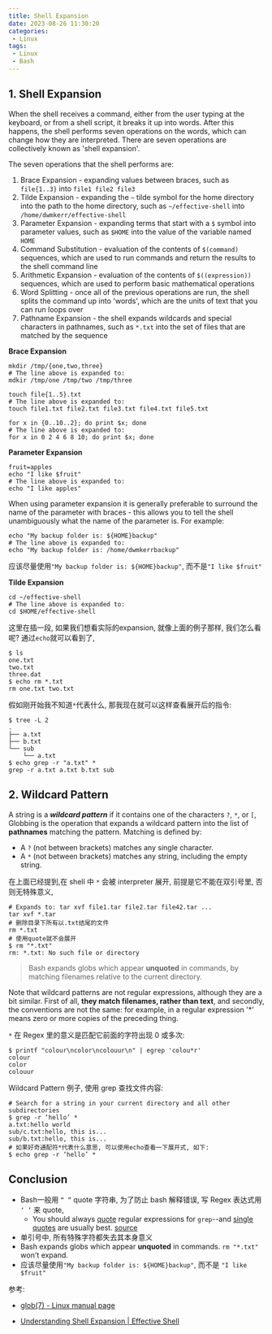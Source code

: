 ```yaml
---
title: Shell Expansion
date: 2023-08-26 11:30:20
categories:
 - Linux
tags:
 - Linux
 - Bash
---
```


## 1. Shell Expansion

When the shell receives a command, either from the user typing at the keyboard, or from a shell script, it breaks it up into words. After this happens, the shell performs seven operations on the words, which can change how they are interpreted. There are seven operations are collectively known as 'shell expansion'. 

The seven operations that the shell performs are:

1. Brace Expansion - expanding values between braces, such as `file{1..3}` into `file1 file2 file3`
2. Tilde Expansion - expanding the `~` tilde symbol for the home directory into the path to the home directory, such as `~/effective-shell` into `/home/dwmkerr/effective-shell`
3. Parameter Expansion - expanding terms that start with a `$` symbol into parameter values, such as `$HOME` into the value of the variable named `HOME`
4. Command Substitution - evaluation of the contents of `$(command)` sequences, which are used to run commands and return the results to the shell command line
5. Arithmetic Expansion - evaluation of the contents of `$((expression))` sequences, which are used to perform basic mathematical operations
6. Word Splitting - once all of the previous operations are run, the shell splits the command up into 'words', which are the units of text that you can run loops over
7. Pathname Expansion - the shell expands wildcards and special characters in pathnames, such as `*.txt` into the set of files that are matched by the sequence

**Brace Expansion**

```shell
mkdir /tmp/{one,two,three}
# The line above is expanded to:
mdkir /tmp/one /tmp/two /tmp/three

touch file{1..5}.txt
# The line above is expanded to:
touch file1.txt file2.txt file3.txt file4.txt file5.txt

for x in {0..10..2}; do print $x; done
# The line above is expanded to:
for x in 0 2 4 6 8 10; do print $x; done
```

**Parameter Expansion**

```shell
fruit=apples
echo "I like $fruit"
# The line above is expanded to:
echo "I like apples"
```

When using parameter expansion it is generally preferable to surround the name of the parameter with braces - this allows you to tell the shell unambiguously what the name of the parameter is. For example:

```shell
echo "My backup folder is: ${HOME}backup"
# The line above is expanded to:
echo "My backup folder is: /home/dwmkerrbackup"
```

应该尽量使用`"My backup folder is: ${HOME}backup"`, 而不是`"I like $fruit"`

**Tilde Expansion**

```shell
cd ~/effective-shell
# The line above is expanded to:
cd $HOME/effective-shell
```

这里在插一段, 如果我们想看实际的expansion, 就像上面的例子那样, 我们怎么看呢? 通过`echo`就可以看到了, 

```shell
$ ls
one.txt
two.txt
three.dat
$ echo rm *.txt
rm one.txt two.txt
```

假如刚开始我不知道`*`代表什么, 那我现在就可以这样查看展开后的指令:

```shell
$ tree -L 2
.
├── a.txt
├── b.txt
└── sub
    └── a.txt
$ echo grep -r "a.txt" *        
grep -r a.txt a.txt b.txt sub
```

## 2. Wildcard Pattern

A string is a ***wildcard pattern*** if it contains one of the characters `?`, `*`, or `[`,  Globbing is the operation that expands a wildcard pattern into the list of **pathnames** matching the pattern.  Matching is defined by: 

- A `?` (not between brackets) matches any single character. 
- A `*` (not between brackets) matches any string, including the empty string.

在上面已经提到,在 shell 中 `*` 会被 interpreter 展开, 前提是它不能在双引号里, 否则无特殊意义, 

```shell
# Expands to: tar xvf file1.tar file2.tar file42.tar ...
tar xvf *.tar
# 删除目录下所有以.txt结尾的文件
rm *.txt
# 使用quote就不会展开
$ rm "*.txt"
rm: *.txt: No such file or directory
```

> Bash expands globs which appear **unquoted** in commands, by matching filenames relative to the current directory. 

Note that wildcard patterns are not regular expressions, although they are a bit similar.  First of all, **they match filenames, rather than text**, and secondly, the conventions are not the same: for example, in a regular expression '*' means zero or more copies of the preceding thing.

`*` 在 Regex 里的意义是匹配它前面的字符出现 0 或多次:

```shell
$ printf "colour\ncolor\ncolouur\n" | egrep 'colou*r'                          
colour
color
colouur
```

Wildcard Pattern 例子, 使用 grep 查找文件内容:

```shell
# Search for a string in your current directory and all other subdirectories
$ grep -r ‘hello’ *  
a.txt:hello world
sub/c.txt:hello, this is...
sub/b.txt:hello, this is...
# 如果好奇通配符*代表什么意思, 可以使用echo查看一下展开式, 如下:
$ echo grep -r ‘hello’ *
```

## Conclusion

- Bash一般用 `“ ”` quote 字符串, 为了防止 bash 解释错误, 写 Regex 表达式用 `‘ ’` 来 quote, 
  - You should always [quote](https://www.gnu.org/software/bash/manual/bash.html#Quoting) regular expressions for `grep`--and [single quotes](https://www.gnu.org/software/bash/manual/bash.html#Single-Quotes) are usually best.  [source](https://askubuntu.com/a/957504/1690738) 
- 单引号中, 所有特殊字符都失去其本身意义
- Bash expands globs which appear **unquoted** in commands. `rm "*.txt"` won't expand. 
- 应该尽量使用`"My backup folder is: ${HOME}backup"`, 而不是 `"I like $fruit"`

参考:

- [glob(7) - Linux manual page](https://man7.org/linux/man-pages/man7/glob.7.html)

- [Understanding Shell Expansion | Effective Shell](https://effective-shell.com/part-6-advanced-techniques/understanding-shell-expansion/)
